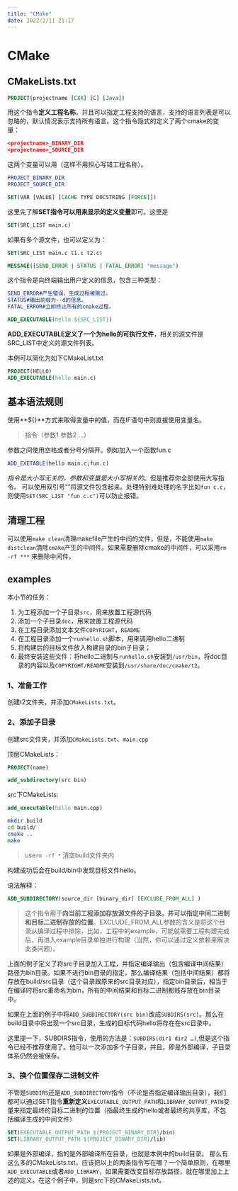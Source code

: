 ```yaml
---
title: "CMake"
date: 2022/2/11 21:17
---
```


# CMake

## CMakeLists.txt 

```cmake
PROJECT(projectname [CXX] [C] [Java])
```
用这个指令**定义工程名称**，并且可以指定工程支持的语言，支持的语言列表是可以忽略的，默认情况表示支持所有语言。这个指令隐式的定义了两个cmake的变量：
```cmake
<projectname>_BINARY_DIR
<projectname>_SOURCE_DIR
```
这两个变量可以用（这样不用担心写错工程名称）。
```cmake
PROJECT_BINARY_DIR
PROJECT_SOURCE_DIR
```
```cmake
SET(VAR [VALUE] [CACHE TYPE DOCSTRING [FORCE]])
```
这里先了解**SET指令可以用来显示的定义变量**即可。这里是
```cmake
SET(SRC_LIST main.c)
```
如果有多个源文件，也可以定义为：
```cmake
SET(SRC_LIST main.c t1.c t2.c)
```
```cmake
MESSAGE([SEND_ERROR | STATUS | FATAL_ERROR] "message")
```

这个指令是向终端输出用户定义的信息，包含三种类型：    

```cmake
SEND_ERROR#产生错误，生成过程被跳过。
STATUS#输出前缀为--d的信息。
FATAL_ERROR#立即终止所有的cmake过程。
```

```cmake
ADD_EXECUTABLE(hello ${SRC_LIST})
```
**ADD_EXECUTABLE定义了一个为hello的可执行文件**，相关的源文件是SRC_LIST中定义的源文件列表。

本例可以简化为如下CMakeList.txt
```cmake
PROJECT(HELLO)
ADD_EXECUTABLE(hello main.c)
```

## 基本语法规则   
使用**${}**方式来取得变量中的值，而在IF语句中则直接使用变量名。
>指令（参数1 参数2 …） 

参数之间使用空格或者分号分隔开。例如加入一个函数fun.c
```cmake
ADD_EXETABLE(hello main.c;fun.c)
```
*指令是大小写无关的，参数和变量是大小写相关的*。但是推荐你全部使用大写指令。
可以使用双引号“”将源文件包含起来。处理特别难处理的名字比如`fun c.c`，则使用`SET(SRC_LIST "fun c.c")`可以防止报错。


## 清理工程
可以使用`make clean`清理makefile产生的中间的文件，但是，不能使用`make distclean`清除`cmake`产生的中间件。如果需要删除cmake的中间件，可以采用`rm -rf ***`  来删除中间件。

## examples
本小节的任务：
1. 为工程添加一个子目录`src`，用来放置工程源代码
2. 添加一个子目录`doc`，用来放置工程源代码
3. 在工程目录添加文本文件`COPYRIGHT`，`README`
4. 在工程目录添加一个`runhello.sh`脚本，用来调用hello二进制
5. 将构建后的目标文件放入构建目录的bin子目录；
6. 最终安装这些文件：将hello二进制与`runhello.sh`安装到`/usr/bin`，将doc目录的内容以及`COPYRIGHT/README`安装到`/usr/share/doc/cmake/t2`。

### 1、准备工作

创建t2文件夹，并添加`CMakeLists.txt`。



###  2、添加子目录

创建src文件夹，并添加`CMakeLists.txt`、`main.cpp`

顶层CMakeLists：

```cmake
PROJECT(name)

add_subdirectory(src bin)
```
src下CMakeLists:
```cmake
add_executable(hello main.cpp)
```

```bash
mkdir build
cd build/
cmake ..
make
```
> use`rm -rf *` 清空build文件夹内    

构建成功后会在build/bin中发现目标文件hello。

语法解释：
```cmake
ADD_SUBDIRECTORY(source_dir [binary_dir] [EXCLUDE_FROM_ALL] )
```
>这个指令用于**向当前工程添加存放源文件的子目录。并可以指定中间二进制和目标二进制存放的位置**。EXCLUDE_FROM_ALL参数的含义是将这个目录从编译过程中排除，比如，工程中的example，可能就需要工程构建完成后，再进入example目录单独进行构建（当然，你可以通过定义依赖来解决此类问题）。

上面的例子定义了将src子目录加入工程，并指定编译输出（包含编译中间结果）路径为bin目录。如果不进行bin目录的指定，那么编译结果（包括中间结果）都将存放在build/src目录（这个目录跟原来的src目录对应），指定bin目录后，相当于在编译时将src重命名为bin，所有的中间结果和目标二进制都贱存放在bin目录中。

如果在上面的例子中将`ADD_SUBDIRECTORY(src bin)`改成`SUBDIRS(src)`。那么在build目录中将出现一个src目录，生成的目标代码hello将存在在src目录中。

这里提一下，SUBDIRS指令，使用的方法是：`SUBDIRS(dir1 dir2 …)`,但是这个指令已经不推荐使用了。他可以一次添加多个子目录，并且，即是外部编译，子目录体系仍然会被保存。

### 3、换个位置保存二进制文件

不管是`SUBDIRS`还是`ADD_SUBDIRECTORY`指令（不论是否指定编译输出目录），我们都可以通过SET指令**重新定义**`EXECUTABLE_OUTPUT_PATH`和`LIBRARY_OUTPUT_PATH`变量来指定最终的目标二进制的位置（指最终生成的hello或者最终的共享库，不包括编译生成的中间文件）
```cmake
SET(EXECUTABLE_OUTPUT_PATH ${PROJECT_BINARY_DIR}/bin)
SET(LIBRARY_OUTPUT_PATH ${PROJECT_BINARY_DIR}/lib)
```
如果是外部编译，指的是外部编译所在目录，也就是本例中的build目录。
那么有这么多的CMakeLists.txt，应该把以上的两条指令写在哪？一个简单原则，在哪里`ADD_EXECUTABLE`或者`ADD_LIBRARY`，如果需要改变目标存放路径，就在哪里加上上述的定义。在这个例子中，则是src下的CMakeLists.txt。




